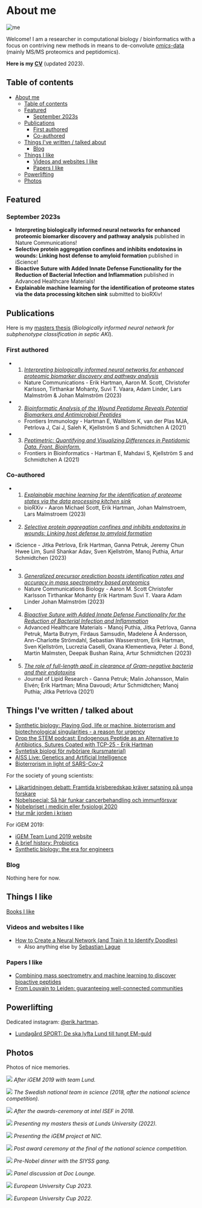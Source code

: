 # About me

<img src="{{site.image-path}}/memoji.png" alt="me" style="display:inline-block;margin:auto;max-width:30%"/>

Welcome! I am a researcher in computational biology / bioinformatics with a focus on contriving new methods in means to de-convolute [_omics_-data](https://en.wikipedia.org/wiki/Omics) (mainly MS/MS proteomics and peptidomics).

**Here is my [CV](/docs/CV2023.pdf)** (updated 2023).

## Table of contents

- [About me](#about-me)
  - [Table of contents](#table-of-contents)
  - [Featured](#featured)
    - [September 2023s](#september-2023s)
  - [Publications ](#publications-)
    - [First authored](#first-authored)
    - [Co-authored](#co-authored)
  - [Things I've written / talked about ](#things-ive-written--talked-about-)
    - [Blog](#blog)
  - [Things I like ](#things-i-like-)
    - [Videos and websites I like ](#videos-and-websites-i-like-)
    - [Papers I like ](#papers-i-like-)
  - [Powerlifting](#powerlifting)
  - [Photos](#photos)

## Featured

### September 2023s

- **Interpreting biologically informed neural networks for enhanced proteomic biomarker discovery and pathway analysis** published in Nature Communications!
- **Selective protein aggregation confines and inhibits endotoxins in wounds: Linking host defense to amyloid formation** published in iScience!
- **Bioactive Suture with Added Innate Defense Functionality for the Reduction of Bacterial Infection and Inflammation** published in Advanced Healthcare Materials!
- **Explainable machine learning for the identification of proteome states via the data processing kitchen sink** submitted to bioRXiv!

## Publications <a name="publications"></a>

Here is my [masters thesis](https://lup.lub.lu.se/student-papers/search/publication/9103197) (_Biologically informed neural network for subphenotype classification in septic AKI_).

### First authored

- 1. [_Interpreting biologically informed neural networks for enhanced proteomic biomarker discovery and pathway analysis_](https://www.nature.com/articles/s41467-023-41146-4)

  - Nature Communications -
    Erik Hartman, Aaron M. Scott, Christofer Karlsson, Tirthankar Mohanty, Suvi T. Vaara, Adam Linder, Lars Malmström & Johan Malmström (2023)

- 2. [_Bioinformatic Analysis of the Wound Peptidome Reveals Potential Biomarkers and Antimicrobial Peptides_](https://www.frontiersin.org/articles/10.3389/fimmu.2020.620707/full)

  - Frontiers Immunology -
    Hartman E, Wallblom K, van der Plas MJA, Petrlova J, Cai J, Saleh K, Kjellström S and Schmidtchen A (2021)

- 3. [_Peptimetric: Quantifying and Visualizing Differences in Peptidomic Data. Front. Bioinform._](https://www.frontiersin.org/articles/10.3389/fbinf.2021.722466/full)
  - Frontiers in Bioinformatics -
    Hartman E, Mahdavi S, Kjellström S and Schmidtchen A (2021)

### Co-authored

- 1. [_Explainable machine learning for the identification of proteome states via the data processing kitchen sink_](https://www.biorxiv.org/content/10.1101/2023.08.30.555506v1)

  - bioRXiv - Aaron Michael Scott, Erik Hartman, Johan Malmstroem, Lars Malmstroem (2023)

- 2. [_Selective protein aggregation confines and inhibits endotoxins in wounds: Linking host defense to amyloid formation_](https://www.sciencedirect.com/science/article/pii/S258900422302028X)

- iScience - Jitka Petrlova, Erik Hartman, Ganna Petruk, Jeremy Chun Hwee Lim, Sunil Shankar Adav, Sven Kjellström, Manoj Puthia, Artur Schmidtchen (2023)

- 3. [_Generalized precursor prediction boosts identification rates and accuracy in mass spectrometry based proteomics_](https://www.nature.com/articles/s42003-023-04977-x)

  - Nature Communications Biology - Aaron M. Scott Christofer Karlsson Tirthankar Mohanty Erik Hartmam Suvi T. Vaara Adam Linder Johan Malmström (2023)

- 4. [_Bioactive Suture with Added Innate Defense Functionality for the Reduction of Bacterial Infection and Inflammation_](https://onlinelibrary.wiley.com/doi/10.1002/adhm.202300987)

  - Advanced Healthcare Materials - Manoj Puthia, Jitka Petrlova, Ganna Petruk, Marta Butrym, Firdaus Samsudin, Madelene Å Andersson, Ann-Charlotte Strömdahl, Sebastian Wasserstrom, Erik Hartman, Sven Kjellström, Lucrezia Caselli, Oxana Klementieva, Peter J. Bond, Martin Malmsten, Deepak Bushan Raina, Artur Schmidtchen (2023)

- 5. [_The role of full-length apoE in clearance of Gram-negative bacteria and their endotoxins_](<https://www.jlr.org/article/S0022-2275(21)00068-7/fulltext>)
  - Journal of Lipid Research - Ganna Petruk; Malin Johansson, Malin Elvén; Erik Hartman; Mina Davoudi; Artur Schmidtchen; Manoj Puthia; Jitka Petrlova (2021)

## Things I've written / talked about <a name="written">

- [Synthetic biology: Playing God, life or machine, bioterrorism and biotechnological singularities - a reason for urgency](/posts/synthethics.md)
- [Drop the STEM podcast: Endogenous Peptide as an Alternative to Antibiotics, Sutures Coated with TCP-25 - Erik Hartman](https://soundcloud.com/user-997890267/14-endogenous-peptide-as-an-alternative-to-antibiotics-sutures-coated-with-tcp-25-erik-hartman)
- [Syntetisk biologi för nybörjare (kursmaterial)](/docs/synthetic-biology-for-beginners.pdf)
- [AISS Live: Genetics and Artificial Intelligence](https://www.youtube.com/watch?v=lv9vgVm-AEo&t=3274s&ab_channel=TheArtificialIntelligenceStudentSocietyatUP)
- [Bioterrorism in light of SARS-Cov-2](/posts/corona-epidemic-eye-opener.md)

For the society of young scientists:

- [Läkartidningen debatt: Framtida krisberedskap kräver satsning på unga forskare](https://lakartidningen.se/opinion/debatt/2020/06/framtida-krisberedskap-kraver-satsning-pa-unga-forskare/)
- [Nobelspecial: Så här funkar cancerbehandling och immunförsvar](https://ungaforskare.se/2018/10/01/nobelspecial-med-erik-hartman-sa-funkar-cancerbehandling-och-immunforsvar/)
- [Nobelpriset i medicin eller fysiologi 2020](https://ungaforskare.se/2020/10/05/nobelpriset-i-medicin-eller-fysiologi/?fbclid=IwAR2VYsx1IQdsxrsezI62ZJrkNbvUHf2vk3DTEIalv_4bgIzytJsBNUkuS7g)
- [Hur mår jorden i krisen](https://ungaforskare.se/2020/04/22/earth-day-hur-mar-jorden-i-krisen/?fbclid=IwAR0LMFwiFbVNG5ppnjSs1QQdA1ZmykmavDdxPXW79fqIyMN3kh1IK21c3vE)

For iGEM 2019:

- [iGEM Team Lund 2019 website](https://2019.igem.org/Team:Lund)
- [A brief history: Probiotics](/posts/a-brief-history-probiotics.md)
- [Synthetic biology: the era for engineers](/posts/synthetic-biology-the-era-for-engineers.md)

### Blog

Nothing here for now.

## Things I like <a name="likes"></a>

[Books I like](/pages/books.md)

### Videos and websites I like <a name="websites"></a>

- [How to Create a Neural Network (and Train it to Identify Doodles)](https://www.youtube.com/watch?v=hfMk-kjRv4c&t=14s&ab_channel=SebastianLague)
  - Also anything else by [Sebastian Lague](https://www.youtube.com/@SebastianLague)

### Papers I like <a name="papers"></a>

- [Combining mass spectrometry and machine learning to discover bioactive peptides](https://www.nature.com/articles/s41467-022-34031-z)
- [From Louvain to Leiden: guaranteeing well-connected communities](https://www.nature.com/articles/s41598-019-41695-z)

## Powerlifting

Dedicated instagram: [@erik.hartman](https://www.instagram.com/erik.hartman/?hl=en).

- [Lundagård SPORT: De ska lyfta Lund till tungt EM-guld](https://www.lundagard.se/2022/02/08/sport-de-ska-lyfta-lund-till-tungt-em-guld/)

## Photos

Photos of nice memories.

![](/img/igem.jpg)
_After iGEM 2019 with team Lund._

![](/img/ufl.jpeg)
_The Swedish national team in science (2018, after the national science competition)._

![](/img/nikita-och-erik-grand-award-2018.jpg)
_After the awards-ceremony at intel ISEF in 2018._

![](/img/master_thesis.jpg)
_Presenting my masters thesis at Lunds University (2022)._

![](/img/nordic.jpg)
_Presenting the iGEM project at NIC._

![](/img/uuf.jpg)
_Post award ceremony at the final of the national science competition._

![](/img/nobel.jpg)
_Pre-Nobel dinner with the SIYSS gang._

![](/img/doc.jpg)
_Panel discussion at Doc Lounge._

![](/img/unicup2023.jpg)
_European University Cup 2023._

![](/img/unicup2022.jpg)
_European University Cup 2022._
